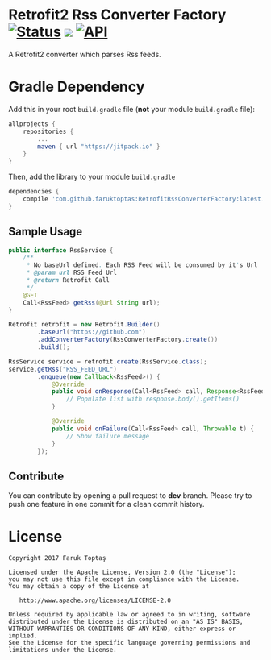 # Retrofit2 Rss Converter Factory [![Status](https://travis-ci.org/faruktoptas/RetrofitRssConverterFactory.svg?branch=master)](https://travis-ci.org/faruktoptas/RetrofitRssConverterFactory) [![](https://jitpack.io/v/faruktoptas/RetrofitRssConverterFactory.svg)](https://jitpack.io/#faruktoptas/RetrofitRssConverterFactory) [![API](https://img.shields.io/badge/API-10%2B-blue.svg?style=flat)](https://android-arsenal.com/api?level=10)

A Retrofit2 converter which parses Rss feeds.

# Gradle Dependency

Add this in your root `build.gradle` file (**not** your module `build.gradle` file):

```gradle
allprojects {
	repositories {
		...
		maven { url "https://jitpack.io" }
	}
}
```

Then, add the library to your module `build.gradle`
```gradle
dependencies {
    compile 'com.github.faruktoptas:RetrofitRssConverterFactory:latest.release.here'
}
```


## Sample Usage
```java
public interface RssService {
    /**
     * No baseUrl defined. Each RSS Feed will be consumed by it's Url
     * @param url RSS Feed Url
     * @return Retrofit Call
     */
    @GET
    Call<RssFeed> getRss(@Url String url);
}
```

```java
Retrofit retrofit = new Retrofit.Builder()
        .baseUrl("https://github.com")
        .addConverterFactory(RssConverterFactory.create())
        .build();

RssService service = retrofit.create(RssService.class);
service.getRss("RSS_FEED_URL")
        .enqueue(new Callback<RssFeed>() {
            @Override
            public void onResponse(Call<RssFeed> call, Response<RssFeed> response) {
                // Populate list with response.body().getItems()
            }

            @Override
            public void onFailure(Call<RssFeed> call, Throwable t) {
                // Show failure message
            }
        });
```

## Contribute
You can contribute by opening a pull request to **dev** branch.
Please try to push one feature in one commit for a clean commit history.

License
=======

    Copyright 2017 Faruk Toptaş

    Licensed under the Apache License, Version 2.0 (the "License");
    you may not use this file except in compliance with the License.
    You may obtain a copy of the License at

       http://www.apache.org/licenses/LICENSE-2.0

    Unless required by applicable law or agreed to in writing, software
    distributed under the License is distributed on an "AS IS" BASIS,
    WITHOUT WARRANTIES OR CONDITIONS OF ANY KIND, either express or implied.
    See the License for the specific language governing permissions and
    limitations under the License.
